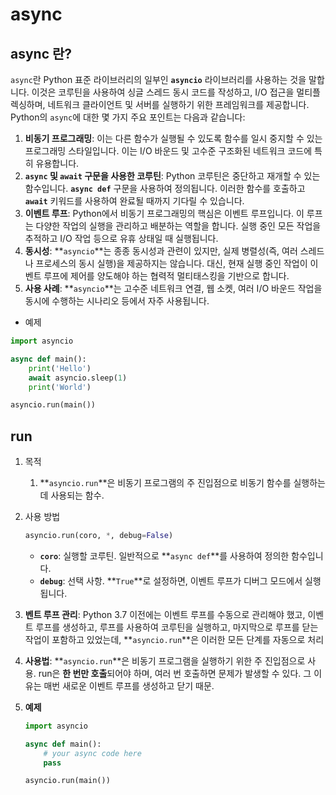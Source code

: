# async


## async 란?

`async`란 Python 표준 라이브러리의 일부인 **`asyncio`** 라이브러리를 사용하는 것을 말합니다. 이것은 코루틴을 사용하여 싱글 스레드 동시 코드를 작성하고, I/O 접근을 멀티플렉싱하며, 네트워크 클라이언트 및 서버를 실행하기 위한 프레임워크를 제공합니다. Python의 `async`에 대한 몇 가지 주요 포인트는 다음과 같습니다:

1. **비동기 프로그래밍**: 이는 다른 함수가 실행될 수 있도록 함수를 일시 중지할 수 있는 프로그래밍 스타일입니다. 이는 I/O 바운드 및 고수준 구조화된 네트워크 코드에 특히 유용합니다.
2. **`async` 및 `await` 구문을 사용한 코루틴**: Python 코루틴은 중단하고 재개할 수 있는 함수입니다. **`async def`** 구문을 사용하여 정의됩니다. 이러한 함수를 호출하고 **`await`** 키워드를 사용하여 완료될 때까지 기다릴 수 있습니다.
3. **이벤트 루프**: Python에서 비동기 프로그래밍의 핵심은 이벤트 루프입니다. 이 루프는 다양한 작업의 실행을 관리하고 배분하는 역할을 합니다. 실행 중인 모든 작업을 추적하고 I/O 작업 등으로 유휴 상태일 때 실행됩니다.
4. **동시성**: **`asyncio`**는 종종 동시성과 관련이 있지만, 실제 병렬성(즉, 여러 스레드나 프로세스의 동시 실행)을 제공하지는 않습니다. 대신, 현재 실행 중인 작업이 이벤트 루프에 제어를 양도해야 하는 협력적 멀티태스킹을 기반으로 합니다.
5. **사용 사례**: **`asyncio`**는 고수준 네트워크 연결, 웹 소켓, 여러 I/O 바운드 작업을 동시에 수행하는 시나리오 등에서 자주 사용됩니다.
- 예제

```python
import asyncio

async def main():
    print('Hello')
    await asyncio.sleep(1)
    print('World')

asyncio.run(main())
```

## run

1. 목적
    1. **`asyncio.run`**은 비동기 프로그램의 주 진입점으로 비동기 함수를 실행하는 데 사용되는 함수.
2. 사용 방법
    
    ```python
    asyncio.run(coro, *, debug=False)
    ```
    
    - **`coro`**: 실행할 코루틴. 일반적으로 **`async def`**를 사용하여 정의한 함수입니다.
    - **`debug`**: 선택 사항. **`True`**로 설정하면, 이벤트 루프가 디버그 모드에서 실행됩니다.
3. **벤트 루프 관리**: Python 3.7 이전에는 이벤트 루프를 수동으로 관리해야 했고, 이벤트 루프를 생성하고, 루프를 사용하여 코루틴을 실행하고, 마지막으로 루프를 닫는 작업이 포함하고 있었는데, **`asyncio.run`**은 이러한 모든 단계를 자동으로 처리
4. **사용법**: **`asyncio.run`**은 비동기 프로그램을 실행하기 위한 주 진입점으로 사용. run은 **한 번만 호출**되어야 하며, 여러 번 호출하면 문제가 발생할 수 있다. 그 이유는 매번 새로운 이벤트 루프를 생성하고 닫기 때문.
5. **예제**
    
    ```python
    import asyncio
    
    async def main():
        # your async code here
        pass
    
    asyncio.run(main())
    ```